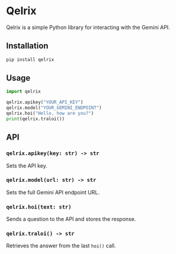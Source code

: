 # Qelrix

Qelrix is a simple Python library for interacting with the Gemini API.

## Installation

```bash
pip install qelrix
```

## Usage

```python
import qelrix

qelrix.apikey("YOUR_API_KEY")
qelrix.model("YOUR_GEMINI_ENDPOINT")
qelrix.hoi("Hello, how are you?")
print(qelrix.traloi())
```

## API

### `qelrix.apikey(key: str) -> str`
Sets the API key.

### `qelrix.model(url: str) -> str`
Sets the full Gemini API endpoint URL.

### `qelrix.hoi(text: str)`
Sends a question to the API and stores the response.

### `qelrix.traloi() -> str`
Retrieves the answer from the last `hoi()` call.


